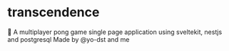 # transcendence

🏓 A multiplayer pong game single page application using sveltekit, nestjs and postgresql
Made by @yo-dst and me
